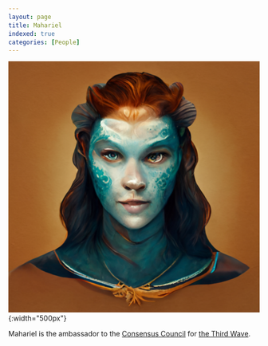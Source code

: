 ```yaml
---
layout: page
title: Mahariel
indexed: true
categories: [People]
---
```


![Mahariel](/persons/mahariel.png){:width="500px"}

Mahariel is the ambassador to the [Consensus Council](/organizations/consensus_council) for [the Third Wave](/nations/third_wave.md).




